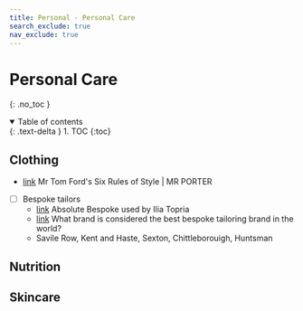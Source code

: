 ```yaml
---
title: Personal - Personal Care
search_exclude: true
nav_exclude: true
---
```


<!-- prettier-ignore-start -->
# Personal Care
{: .no_toc }

<details open markdown="block">
  <summary>
    Table of contents
  </summary>
  {: .text-delta }
1. TOC
{:toc}
</details>

<!-- prettier-ignore-end -->

## Clothing

-   [link](https://www.youtube.com/watch?v=ghgW1PLXrc8) Mr Tom Ford's Six Rules of Style | MR PORTER
-   [ ] Bespoke tailors
    -   [link](https://absolutebespoke.com/) Absolute Bespoke used by Ilia Topria
    -   [link](https://www.reddit.com/r/mensfashion/comments/1dh34mu/what_brand_is_considered_as_the_best_bespoke/) What brand is considered the best bespoke tailoring brand in the world?
    -   Savile Row, Kent and Haste, Sexton, Chittleborouigh, Huntsman

## Nutrition

## Skincare
